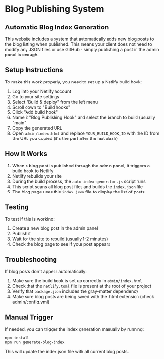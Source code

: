 # Blog Publishing System

## Automatic Blog Index Generation

This website includes a system that automatically adds new blog posts to the blog listing when published. This means your client does not need to modify any JSON files or use GitHub - simply publishing a post in the admin panel is enough.

## Setup Instructions

To make this work properly, you need to set up a Netlify build hook:

1. Log into your Netlify account
2. Go to your site settings
3. Select "Build & deploy" from the left menu
4. Scroll down to "Build hooks"
5. Click "Add build hook"
6. Name it "Blog Publishing Hook" and select the branch to build (usually "main")
7. Copy the generated URL
8. Open `admin/index.html` and replace `YOUR_BUILD_HOOK_ID` with the ID from the URL you copied (it's the part after the last slash)

## How It Works

1. When a blog post is published through the admin panel, it triggers a build hook to Netlify
2. Netlify rebuilds your site
3. During the build process, the `auto-index-generator.js` script runs
4. This script scans all blog post files and builds the `index.json` file
5. The blog page uses this `index.json` file to display the list of posts

## Testing

To test if this is working:
1. Create a new blog post in the admin panel
2. Publish it
3. Wait for the site to rebuild (usually 1-2 minutes)
4. Check the blog page to see if your post appears

## Troubleshooting

If blog posts don't appear automatically:
1. Make sure the build hook is set up correctly in `admin/index.html`
2. Check that the `netlify.toml` file is present at the root of your project
3. Verify that `package.json` includes the gray-matter dependency
4. Make sure blog posts are being saved with the .html extension (check admin/config.yml)

## Manual Trigger

If needed, you can trigger the index generation manually by running:

```
npm install
npm run generate-blog-index
```

This will update the index.json file with all current blog posts. 
